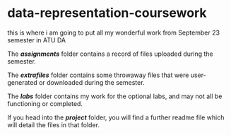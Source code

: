 # data-representation-coursework

this is where i am going to put all my wonderful work from September 23 semester in ATU DA

The ***assignments*** folder contains a record of files uploaded during the semester.

The ***extrafiles*** folder contains some throwaway files that were user-generated or downloaded during the semester.

The ***labs*** folder contains my work for the optional labs, and may not all be functioning or completed.

If you head into the ***project*** folder, you will find a further readme file which will detail the files in that folder.

